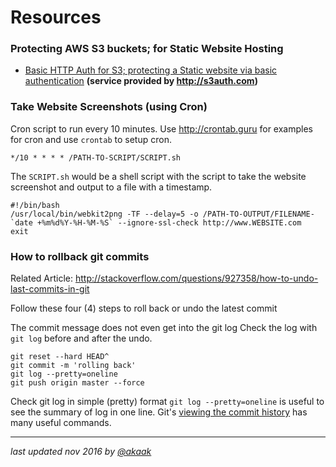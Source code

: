 # Resources

### Protecting AWS S3 buckets; for Static Website Hosting
- [Basic HTTP Auth for S3; protecting a Static website via basic authentication](http://www.yegor256.com/2014/04/21/s3-http-basic-auth.html)
 **(service provided by <http://s3auth.com>)**

### Take Website Screenshots (using Cron)

Cron script to run every 10 minutes. Use <http://crontab.guru> for examples for cron and use `crontab` to setup cron.

`*/10 * * * * /PATH-TO-SCRIPT/SCRIPT.sh`

The `SCRIPT.sh` would be a shell script with the script to take the website screenshot and output to a file with a timestamp.

```
#!/bin/bash
/usr/local/bin/webkit2png -TF --delay=5 -o /PATH-TO-OUTPUT/FILENAME-`date +%m%d%Y-%H-%M-%S` --ignore-ssl-check http://www.WEBSITE.com
exit
```

### How to rollback git commits
Related Article: <http://stackoverflow.com/questions/927358/how-to-undo-last-commits-in-git>

Follow these four (4) steps to roll back or undo the latest commit

The commit message does not even get into the git log
Check the log with `git log` before and after the undo.

```
git reset --hard HEAD^ 
git commit -m 'rolling back'
git log --pretty=oneline
git push origin master --force
```
Check git log in simple (pretty) format
`git log --pretty=oneline` is useful to see the summary of log in one line. Git's [viewing the commit history](https://git-scm.com/book/en/v2/Git-Basics-Viewing-the-Commit-History) has many useful commands.


----
*last updated nov 2016 by [@akaak](http://github.com/akaak)*
